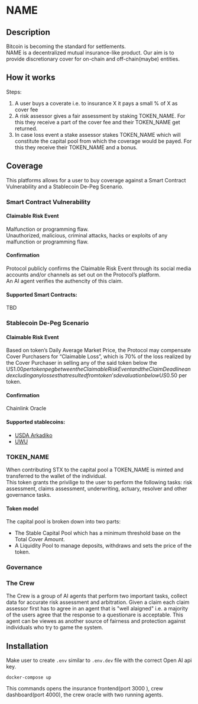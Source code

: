 # NAME

## Description

Bitcoin is becoming the standard for settlements.  
NAME is a decentralized mutual insurance-like product. Our aim is to provide discretionary cover for on-chain and off-chain(maybe) entities.

## How it works

Steps:
1. A user buys a coverate i.e. to insurance X it pays a small % of X as cover fee
2. A risk assessor gives a fair assessment by staking TOKEN_NAME. For this they receive a part of the cover fee and their TOKEN_NAME get returned.
3. In case loss event a stake assessor stakes TOKEN_NAME which will constitute the capital pool from which the coverage would be payed. For this they receive their TOKEN_NAME and a bonus.



## Coverage

This platforms allows for a user to buy coverage against a Smart Contract Vulnerability and a Stablecoin De-Peg Scenario.

### Smart Contract Vulnerability

#### Claimable Risk Event

Malfunction or programming flaw.  
Unauthorized, malicious, criminal attacks, hacks or exploits of any malfunction or programming flaw.

#### Confirmation

Protocol publicly confirms the Claimable Risk Event through its social media accounts and/or channels as set out on the Protocol’s platform.  
An AI agent verifies the authencity of this claim.

#### Supported Smart Contracts:

TBD

### Stablecoin De-Peg Scenario

#### Claimable Risk Event

Based on token’s Daily Average Market Price, the Protocol may compensate Cover Purchasers for “Claimable Loss”, which is 70% of the loss realized by the Cover Purchaser in selling any of the said token below the US$1.00 per token peg between the Claimable Risk Event and the Claim Deadline and excluding any losses that resulted from token’s devaluation below US$0.50 per token.

#### Confirmation

Chainlink Oracle

#### Supported stablecoins:

- [USDA Arkadiko](https://arkadiko.finance/)
- [UWU](https://uwu.cash/)

### TOKEN_NAME

When contributing STX to the capital pool a TOKEN_NAME is minted and transferred to the wallet of the individual.  
This token grants the privilige to the user to perform the following tasks: risk assessment, claims assessment, underwriting, actuary, resolver and other governance tasks.

#### Token model

The capital pool is broken down into two parts:
- The Stable Capital Pool which has a minimum threshold base on the Total Cover Amount.
- A Liquidity Pool to manage deposits, withdraws and sets the price of the token.

### Governance

### The Crew

The Crew is a group of AI agents that perform two important tasks, collect data for accurate risk assessment and arbitration.
Given a claim each claim assessor first has to agree in an agent that is "well alaigned" i.e. a majority of the users agree that the response to a questionare is acceptable.
This agent can be viewes as another source of fairness and protection against individuals who try to game the system.

## Installation

Make user to create `.env` similar to `.env.dev` file with the correct Open AI api key.

```cli
docker-compose up
```

This commands opens the insurance frontend(port 3000 ), crew dashboard(port 4000), the crew oracle with two running agents.
